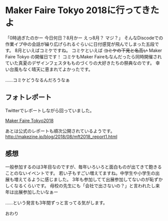 # Maker Faire Tokyo 2018に行ってきたよ
「0時過ぎたのかー 今日何日？8月かー えっ8月？ マジ？」 そんなDiscodeでの作業イプ中の会話が繰り広げられるぐらいに日付感覚が飛んでしまった五段です。
8月といえばコミケですね。
コミケといえば ~~コミケの下見と名高い~~ Maker Faire Tokyo の開催日です！
コミケもMaker Faireもなんだったら同時開催されていた真夏のデザインフェスタもものづくりの大好きたちの祭典なのです。 幸い台風もなく晴天に恵まれてよかったです。

……コミケどうなるんだろうなぁ

## フォトレポート
Twitterでレポートしながら回っていました。

<a class="twitter-moment" href="https://twitter.com/i/moments/1026278916468563968?ref_src=twsrc%5Etfw">Maker Faire Tokyo2018</a> <script async src="https://platform.twitter.com/widgets.js" charset="utf-8"></script>

あとは公式のレポートも順次公開されているようです。
http://makezine.jp/blog/2018/08/mft2018_report1.html


## 感想
一般参加するのは3年目なのですが、毎年いろいろと面白ものが出てきて飽きることのないイベントです。
若い子もすごい増えてますね。中学生や小学生の出展も増えてるように感じました。
3年も参加してて出展参加してないのが恥ずかしくなるくらいです。
母校の先生にも「会社で出さないの？」と言われたし来年は出展参加したいなぁー

……という発言も3年間ずっと言ってる気がします。

おわり